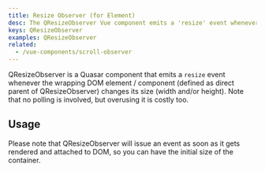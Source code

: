```yaml
---
title: Resize Observer (for Element)
desc: The QResizeObserver Vue component emits a 'resize' event whenever the wrapping DOM element changes its width or height.
keys: QResizeObserver
examples: QResizeObserver
related:
  - /vue-components/scroll-observer
---
```

QResizeObserver is a Quasar component that emits a `resize` event whenever the wrapping DOM element / component (defined as direct parent of QResizeObserver) changes its size (width and/or height). Note that no polling is involved, but overusing it is costly too.

<doc-api file="QResizeObserver" />

## Usage

<doc-example title="Basic" file="Basic" />

Please note that QResizeObserver will issue an event as soon as it gets rendered and attached to DOM, so you can have the initial size of the container.
